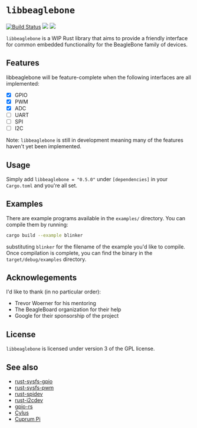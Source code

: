 # `libbeaglebone` &ensp;
[![Build Status](https://travis-ci.org/ekmecic/libbeaglebone.svg?branch=master)](https://travis-ci.org/ekmecic/libbeaglebone)
[![](https://img.shields.io/crates/v/libbeaglebone.svg)](https://crates.io/crates/libbeaglebone)
[![](https://docs.rs/libbeaglebone/badge.svg)](https://docs.rs/libbeaglebone)

`libbeaglebone` is a WIP Rust library that aims to provide a friendly interface for common embedded functionality for the BeagleBone family of devices.

## Features
libbeaglebone will be feature-complete when the following interfaces are all implemented:
- [x] GPIO
- [x] PWM
- [x] ADC
- [ ] UART
- [ ] SPI
- [ ] I2C

Note: `libbeaglebone` is still in development meaning many of the features haven't yet been implemented.

## Usage
Simply add `libbeaglebone = "0.5.0"` under `[dependencies]` in your `Cargo.toml` and you're all set.

## Examples
There are example programs available in the `examples/` directory.
You can compile them by running:
```bash
cargo build --example blinker
```
substituting `blinker` for the filename of the example you'd like to compile.
Once compilation is complete, you can find the binary in the `target/debug/examples` directory.

## Acknowlegements
I'd like to thank (in no particular order):
* Trevor Woerner for his mentoring
* The BeagleBoard organization for their help
* Google for their sponsorship of the project

## License
`libbeaglebone` is licensed under version 3 of the GPL license.

## See also
* [rust-sysfs-gpio](https://github.com/rust-embedded/rust-sysfs-gpio)
* [rust-sysfs-pwm](https://github.com/rust-embedded/rust-sysfs-pwm)
* [rust-spidev](https://github.com/rust-embedded/rust-spidev)
* [rust-i2cdev](https://github.com/rust-embedded/rust-i2cdev)
* [gpio-rs](https://github.com/mbr/gpio-rs)
* [Cylus](https://github.com/Vikaton/cylus)
* [Cuprum Pi](https://github.com/inre/cupi)
